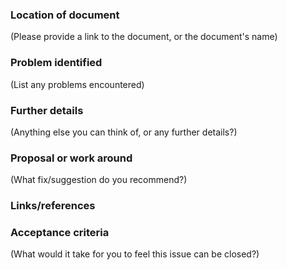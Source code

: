 ### Location of document
(Please provide a link to the document, or the document's name)

### Problem identified
(List any problems encountered)

### Further details
(Anything else you can think of, or any further details?)

### Proposal or work around
(What fix/suggestion do you recommend?)

### Links/references

### Acceptance criteria
(What would it take for you to feel this issue can be closed?)

